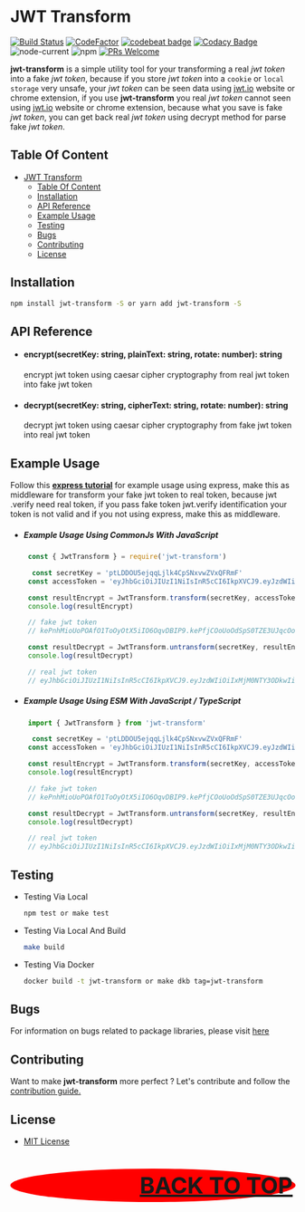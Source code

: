 # JWT Transform

[![Build Status](https://scrutinizer-ci.com/g/restuwahyu13/jwt-transform/badges/build.png?b=main)](https://scrutinizer-ci.com/g/restuwahyu13/jwt-transform/build-status/main) [![CodeFactor](https://www.codefactor.io/repository/github/restuwahyu13/jwt-transform/badge)](https://www.codefactor.io/repository/github/restuwahyu13/jwt-transform) [![codebeat badge](https://codebeat.co/badges/56d95df5-235b-4988-8a4e-b1b5aad6d796)](https://codebeat.co/projects/github-com-restuwahyu13-jwt-transform-main) [![Codacy Badge](https://app.codacy.com/project/badge/Grade/b55a9532f9f84ebd94b37b52c32d7472)](https://www.codacy.com/gh/restuwahyu13/jwt-transform/dashboard?utm_source=github.com&amp;utm_medium=referral&amp;utm_content=restuwahyu13/jwt-transform&amp;utm_campaign=Badge_Grade) ![node-current](https://img.shields.io/node/v/jwt-transform?style=flat-square) ![npm](https://img.shields.io/npm/dm/jwt-transform) [![PRs Welcome](https://img.shields.io/badge/PRs-welcome-brightgreen.svg?style=flat-square)](https://github.com/restuwahyu13/jwt-transform/blob/main/CONTRIBUTING.md)

**jwt-transform** is a simple utility tool for your transforming a real *jwt token* into a fake *jwt token*, because if you store *jwt token* into a `cookie` or `local storage` very unsafe, your *jwt token* can be seen data using [jwt.io](https://jwt.io) website or chrome extension, if you use **jwt-transform** you real *jwt token* cannot seen using  [jwt.io](https://jwt.io) website or chrome extension, because what you save is fake *jwt token*, you can get back real *jwt token* using decrypt method for parse fake *jwt token*.

## Table Of Content

- [JWT Transform](#jwt-transform)
  - [Table Of Content](#table-of-content)
  - [Installation](#installation)
  - [API Reference](#api-reference)
  - [Example Usage](#example-usage)
  - [Testing](#testing)
  - [Bugs](#bugs)
  - [Contributing](#contributing)
  - [License](#license)

## Installation

```bash
npm install jwt-transform -S or yarn add jwt-transform -S
```

## API Reference

- #### encrypt(secretKey: string, plainText: string, rotate: number): string

  encrypt jwt token using caesar cipher cryptography from real jwt token into fake jwt token

- #### decrypt(secretKey: string, cipherText: string, rotate: number): string

  decrypt jwt token using caesar cipher cryptography from fake jwt token into real jwt token

## Example Usage

Follow this **[express tutorial](https://github.com/restuwahyu13/express-rest-api-clean-architecture)** for example usage using express, make this as middleware for transform your fake jwt token to real token, because jwt .verify need real token, if you pass fake token jwt.verify identification your token is not valid and if you not using express, make this as middleware.

- ##### Example Usage Using CommonJs With JavaScript

  ```javascript
   const { JwtTransform } = require('jwt-transform')

    const secretKey = 'ptLDDOU5ejqqLjlk4CpSNxvwZVxQFRmF'
   const accessToken = 'eyJhbGciOiJIUzI1NiIsInR5cCI6IkpXVCJ9.eyJzdWIiOiIxMjM0NTY3ODkwIiwibmFtZSI6IkpvaG4gRG9lIiwiaWF0IjoxNTE2MjM5MDIyfQ.SflKxwRJSMeKKF2QT4fwpMeJf36POk6yJV_adQssw5c'

   const resultEncrypt = JwtTransform.transform(secretKey, accessToken, secretKey.length)
   console.log(resultEncrypt)

   // fake jwt token
   // kePnhMioUoPOAfO1ToOyOtX5iIO6OqvDBIP9.kePfjCOoUoOdSpS0TZE3UJqcOocohsLzFYO6OqvbgM4mXM9rOocogCL0OpudTZK2SpS5SJOelWvzRJJUA5kpwwRprq4IvYTdbcFBdWLXsL.YlrQdcXPYSkQQL2WZ4lcvSkPl36VUq6ePB_gjWyyc5i

   const resultDecrypt = JwtTransform.untransform(secretKey, resultEncrypt, secretKey.length)
   console.log(resultDecrypt)

   // real jwt token
   // eyJhbGciOiJIUzI1NiIsInR5cCI6IkpXVCJ9.eyJzdWIiOiIxMjM0NTY3ODkwIiwibmFtZSI6IkpvaG4gRG9lIiwiaWF0IjoxNTE2MjM5MDIyfQ.SflKxwRJSMeKKF2QT4fwpMeJf36POk6yJV_adQssw5c
  ```

- ##### Example Usage Using ESM With JavaScript / TypeScript

  ```javascript
   import { JwtTransform } from 'jwt-transform'

    const secretKey = 'ptLDDOU5ejqqLjlk4CpSNxvwZVxQFRmF'
   const accessToken = 'eyJhbGciOiJIUzI1NiIsInR5cCI6IkpXVCJ9.eyJzdWIiOiIxMjM0NTY3ODkwIiwibmFtZSI6IkpvaG4gRG9lIiwiaWF0IjoxNTE2MjM5MDIyfQ.SflKxwRJSMeKKF2QT4fwpMeJf36POk6yJV_adQssw5c'

   const resultEncrypt = JwtTransform.transform(secretKey, accessToken, secretKey.length)
   console.log(resultEncrypt)

   // fake jwt token
   // kePnhMioUoPOAfO1ToOyOtX5iIO6OqvDBIP9.kePfjCOoUoOdSpS0TZE3UJqcOocohsLzFYO6OqvbgM4mXM9rOocogCL0OpudTZK2SpS5SJOelWvzRJJUA5kpwwRprq4IvYTdbcFBdWLXsL.YlrQdcXPYSkQQL2WZ4lcvSkPl36VUq6ePB_gjWyyc5i

   const resultDecrypt = JwtTransform.untransform(secretKey, resultEncrypt, secretKey.length)
   console.log(resultDecrypt)

   // real jwt token
   // eyJhbGciOiJIUzI1NiIsInR5cCI6IkpXVCJ9.eyJzdWIiOiIxMjM0NTY3ODkwIiwibmFtZSI6IkpvaG4gRG9lIiwiaWF0IjoxNTE2MjM5MDIyfQ.SflKxwRJSMeKKF2QT4fwpMeJf36POk6yJV_adQssw5c
  ```

## Testing

- Testing Via Local

  ```sh
  npm test or make test
  ```

- Testing Via Local And Build

  ```sh
  make build
  ```

- Testing Via Docker

  ```sh
  docker build -t jwt-transform or make dkb tag=jwt-transform
  ```

## Bugs

For information on bugs related to package libraries, please visit [here](https://github.com/restuwahyu13/jwt-transform/issues)

## Contributing

Want to make **jwt-transform** more perfect ? Let's contribute and follow the [contribution guide.](https://github.com/restuwahyu13/jwt-transform/blob/main/CONTRIBUTING.md)

## License

- [MIT License](https://github.com/restuwahyu13/jwt-transform/blob/main/LICENSE.md)

<p align="right" style="padding: 5px; border-radius: 100%; background-color: red; font-size: 2.5rem;">
  <b><a href="#jwt-transform">BACK TO TOP</a></b>
</p>
